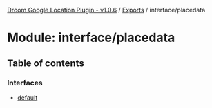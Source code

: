 [Droom Google Location Plugin - v1.0.6](../README.md) / [Exports](../modules.md) / interface/placedata

# Module: interface/placedata

## Table of contents

### Interfaces

- [default](../interfaces/interface_placedata.default.md)
